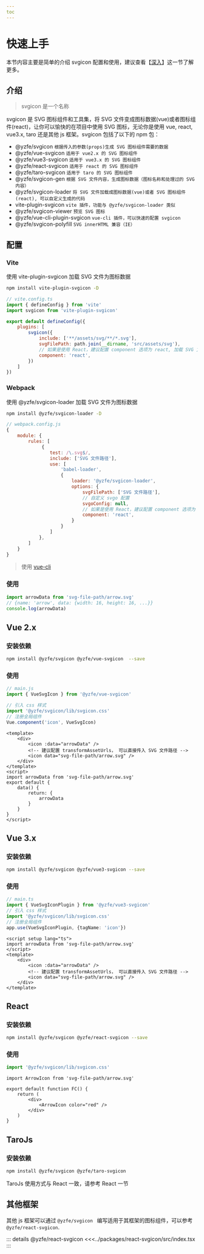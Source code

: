 ```yaml
---
toc
---
```

# 快速上手
本节内容主要是简单的介绍 svgicon 配置和使用，建议查看【[深入](./advanced.md)】这一节了解更多。

## 介绍
> svgicon 是一个名称

svgicon 是 SVG 图标组件和工具集，将 SVG 文件变成图标数据(vue)或者图标组件(react)，让你可以愉快的在项目中使用 SVG 图标，无论你是使用 vue, react, vue3.x, taro 还是其他 js 框架。svgicon 包括了以下的 npm 包：

- @yzfe/svgicon `根据传入的参数(props)生成 SVG 图标组件需要的数据`
- @yzfe/vue-svgicon `适用于 vue2.x 的 SVG 图标组件`
- @yzfe/vue3-svgicon `适用于 vue3.x 的 SVG 图标组件`
- @yzfe/react-svgicon `适用于 react 的 SVG 图标组件`
- @yzfe/taro-svgicon `适用于 taro 的 SVG 图标组件`
- @yzfe/svgicon-gen `根据 SVG 文件内容，生成图标数据（图标名称和处理过的 SVG 内容）`
- @yzfe/svgicon-loader `将 SVG 文件加载成图标数据(vue)或者 SVG 图标组件(react), 可以自定义生成的代码`
- vite-plugin-svgicon `vite 插件，功能与 @yzfe/svgicon-loader 类似`
- @yzfe/svgicon-viewer `预览 SVG 图标`
- @yzfe/vue-cli-plugin-svgicon `vue-cli 插件，可以快速的配置 svgicon`
- @yzfe/svgicon-polyfill `SVG innerHTML 兼容（IE）`

## 配置


### Vite
使用 vite-plugin-svgicon 加载 SVG 文件为图标数据
```bash
npm install vite-plugin-svgicon -D
```

```js
// vite.config.ts
import { defineConfig } from 'vite'
import svgicon from 'vite-plugin-svgicon'

export default defineConfig({
    plugins: [
        svgicon({
            include: ['**/assets/svg/**/*.svg'],
            svgFilePath: path.join(__dirname, 'src/assets/svg'),
            // 如果是使用 React，建议配置 component 选项为 react, 加载 SVG 文件为 react 组件
            component: 'react',
        })
    ]
})
```

### Webpack
使用 @yzfe/svgicon-loader 加载 SVG 文件为图标数据
```bash
npm install @yzfe/svgicon-loader -D
```

```js
// webpack.config.js
{
    module: {
        rules: [
             {
                test: /\.svg$/,
                include: ['SVG 文件路径'],
                use: [
                    'babel-loader',
                    {
                        loader: '@yzfe/svgicon-loader',
                        options: {
                            svgFilePath: ['SVG 文件路径'],
                            // 自定义 svgo 配置
                            svgoConfig: null,
                            // 如果是使用 React，建议配置 component 选项为 react, 加载 SVG 文件为 react 组件
                            component: 'react',
                        }
                    }
                ]
            },
        ]
    }
}
```
> 使用 [vue-cli](./advanced.md#vue-cli-快速配置)

### 使用
```js
import arrowData from 'svg-file-path/arrow.svg'
// {name: 'arrow', data: {width: 16, height: 16, ...}}
console.log(arrowData) 
```


## Vue 2.x
### 安装依赖
```bash
npm install @yzfe/svgicon @yzfe/vue-svgicon  --save
```

### 使用
```js
// main.js
import { VueSvgIcon } from '@yzfe/vue-svgicon'

// 引入 css 样式
import '@yzfe/svgicon/lib/svgicon.css'
// 注册全局组件
Vue.component('icon', VueSvgIcon)
```
```vue
<template>
    <div>
        <icon :data="arrowData" />
        <!-- 建议配置 transformAssetUrls， 可以直接传入 SVG 文件路径 -->
        <icon data="svg-file-path/arrow.svg" />
    </div>
</template>
<script>
import arrowData from 'svg-file-path/arrow.svg'
export default {
    data() {
        return: {
            arrowData
        }
    }
}
</script>
```

## Vue 3.x
### 安装依赖
```bash
npm install @yzfe/svgicon @yzfe/vue3-svgicon --save
```

### 使用
```ts
// main.ts
import { VueSvgIconPlugin } from '@yzfe/vue3-svgicon'
// 引入 css 样式
import '@yzfe/svgicon/lib/svgicon.css'
// 注册全局组件
app.use(VueSvgIconPlugin, {tagName: 'icon'})
```

```vue
<script setup lang="ts">
import arrowData from 'svg-file-path/arrow.svg'
</script>
<template>
    <div>
        <icon :data="arrowData" />
        <!-- 建议配置 transformAssetUrls， 可以直接传入 SVG 文件路径 -->
        <icon data="svg-file-path/arrow.svg" />
    </div>
</template>    
```


## React
### 安装依赖
```bash
npm install @yzfe/svgicon @yzfe/react-svgicon --save
```

### 使用
```ts
import '@yzfe/svgicon/lib/svgicon.css'
```

```tsx
import ArrowIcon from 'svg-file-path/arrow.svg'

export default function FC() {
    return (
        <div>
            <ArrowIcon color="red" />
        </div>
    )
}
```

## TaroJs
### 安装依赖
```bash
npm install @yzfe/svgicon @yzfe/taro-svgicon
```
TaroJs 使用方式与 React 一致，请参考 React 一节

## 其他框架
其他 js 框架可以通过 `@yzfe/svgicon ` 编写适用于其框架的图标组件，可以参考 `@yzfe/react-svgicon`.

::: details @yzfe/react-svgicon
<<<../packages/react-svgicon/src/index.tsx
:::